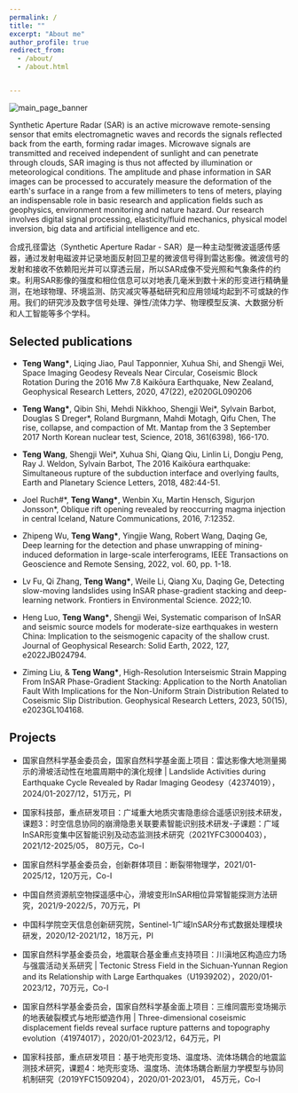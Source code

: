 ```yaml
---
permalink: /
title: ""
excerpt: "About me"
author_profile: true
redirect_from: 
  - /about/
  - /about.html


---
```


![main_page_banner](/images/main_page_banner.jpg)    

Synthetic Aperture Radar (SAR) is an active microwave remote-sensing sensor that emits electromagnetic waves and records the signals reflected back from the earth, forming radar images. Microwave signals are transmitted and received independent of sunlight and can penetrate through clouds, SAR imaging is thus not affected by illumination or meteorological conditions. The amplitude and phase information in SAR images can be processed to accurately measure the deformation of the earth's surface in a range from a few millimeters to tens of meters, playing an indispensable role in basic research and application fields such as geophysics, environment monitoring and nature hazard. Our research involves digital signal processing, elasticity/fluid mechanics, physical model inversion, big data and artificial intelligence and etc.

 
合成孔径雷达（Synthetic Aperture Radar - SAR）是一种主动型微波遥感传感器，通过发射电磁波并记录地面反射回卫星的微波信号得到雷达影像。微波信号的发射和接收不依赖阳光并可以穿透云层，所以SAR成像不受光照和气象条件的约束。利用SAR影像的强度和相位信息可以对地表几毫米到数十米的形变进行精确量测，在地球物理、环境监测、防灾减灾等基础研究和应用领域均起到不可或缺的作用。我们的研究涉及数字信号处理、弹性/流体力学、物理模型反演、大数据分析和人工智能等多个学科。

 


## **Selected publications**

* **Teng Wang\***, Liqing Jiao, Paul Tapponnier, Xuhua Shi, and Shengji Wei, Space Imaging Geodesy Reveals Near Circular, Coseismic Block Rotation During the 2016 Mw 7.8 Kaikōura Earthquake, New Zealand, Geophysical Research Letters, 2020, 47(22), e2020GL090206

* **Teng Wang\***, Qibin Shi, Mehdi Nikkhoo, Shengji Wei\*, Sylvain Barbot, Douglas S Dreger\*, Roland Burgmann, Mahdi Motagh, Qifu Chen, The rise, collapse, and compaction of Mt. Mantap from the 3 September 2017 North Korean nuclear test, Science, 2018, 361(6398), 166-170.

* **Teng Wang**, Shengji Wei\*, Xuhua Shi, Qiang Qiu, Linlin Li, Dongju Peng, Ray J. Weldon, Sylvain Barbot, The 2016 Kaikōura earthquake: Simultaneous rupture of the subduction interface and overlying faults, Earth and Planetary Science Letters, 2018, 482:44-51. 

* Joel Ruch#\*, **Teng Wang\***, Wenbin Xu, Martin Hensch, Sigurjon Jonsson\*, Oblique rift opening revealed by reoccurring magma injection in central Iceland, Nature Communications, 2016, 7:12352.

* Zhipeng Wu, **Teng Wang\***, Yingjie Wang, Robert Wang, Daqing Ge, Deep learning for the detection and phase unwrapping of mining-induced deformation in large-scale interferograms, IEEE Transactions on Geoscience and Remote Sensing, 2022, vol. 60, pp. 1-18.
  
* Lv Fu, Qi Zhang, **Teng Wang\***, Weile Li, Qiang Xu, Daqing Ge, Detecting slow-moving landslides using InSAR phase-gradient stacking and deep-learning network. Frontiers in Environmental Science. 2022;10.
  
* Heng Luo,  **Teng Wang\***,  Shengji Wei, Systematic comparison of InSAR and seismic source models for moderate-size earthquakes in western China: Implication to the seismogenic capacity of the shallow crust. Journal of Geophysical Research: Solid Earth, 2022, 127, e2022JB024794.

* Ziming Liu, & **Teng Wang\***, High-Resolution Interseismic Strain Mapping From InSAR Phase-Gradient Stacking: Application to the North Anatolian Fault With Implications for the Non-Uniform Strain Distribution Related to Coseismic Slip Distribution. Geophysical Research Letters, 2023, 50(15), e2023GL104168.

 

## Projects

* 国家自然科学基金委员会，国家自然科学基金面上项目：雷达影像大地测量揭示的滑坡活动性在地震周期中的演化规律 \| Landslide Activities during Earthquake Cycle Revealed by Radar Imaging Geodesy（42374019），2024/01-2027/12，51万元，PI

* 国家科技部，重点研发项目：广域重大地质灾害隐患综合遥感识别技术研发，课题3：时空信息协同的崩滑隐患关联要素智能识别技术研发-子课题：广域InSAR形变集中区智能识别及动态监测技术研究（2021YFC3000403），2021/12-2025/05， 80万元，Co-I

* 国家自然科学基金委员会，创新群体项目：断裂带物理学，2021/01-2025/12，120万元，Co-I

* 中国自然资源航空物探遥感中心，滑坡变形InSAR相位异常智能探测方法研究，2021/9-2022/5，70万元，PI

* 中国科学院空天信息创新研究院，Sentinel-1广域InSAR分布式数据处理模块研发，2020/12-2021/12，18万元，PI

* 国家自然科学基金委员会，地震联合基金重点支持项目：川滇地区构造应力场与强震活动关系研究 \| Tectonic Stress Field in the Sichuan-Yunnan Region and its Relationship with Large Earthquakes（U1939202），2020/01-2023/12，70万元，Co-I

* 国家自然科学基金委员会，国家自然科学基金面上项目：三维同震形变场揭示的地表破裂模式与地形塑造作用 \| Three-dimensional coseismic displacement fields reveal surface rupture patterns and topography evolution（41974017），2020/01-2023/12，64万元，PI
  
* 国家科技部，重点研发项目：基于地壳形变场、温度场、流体场耦合的地震监测技术研究，课题4：地壳形变场、温度场、流体场耦合断层力学模型与协同机制研究（2019YFC1509204），2020/01-2023/01， 45万元，Co-I

 
